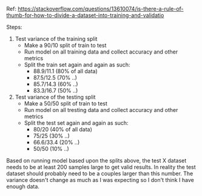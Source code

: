 


Ref:  https://stackoverflow.com/questions/13610074/is-there-a-rule-of-thumb-for-how-to-divide-a-dataset-into-training-and-validatio


Steps:
1.  Test variance of the training split
    *  Make a 90/10 split of train to test
    *  Run model on all training data and collect accuracy and other metrics
    *  Split the train set again and again as such:
        *  88.9/11.1  (80% of all data)
        *  87.5/12.5  (70% ..)
        *  85.7/14.3  (60% ..)
        *  83.3/16.7  (50% ..)
2.  Test variance of the testing split
    *  Make a 50/50 split of train to test
    *  Run model on all tresting data and collect accuracy and other metrics
    *  Split the test set again and again as such:
        *  80/20        (40% of all data)
        *  75/25        (30% ..)
        *  66.6/33.4    (20% ..)
        *  50/50        (10% ..)

Based on running model based upon the splits above, the test X dataset needs to be at least 200 samples large to get valid results.  In reality the test dataset should probably need to be a couples larger than this number.  The variance doesn't change as much as I was expecting so I don't think I have enough data.